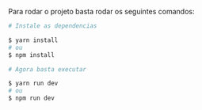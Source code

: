 Para rodar o projeto basta rodar os seguintes comandos:

```bash
# Instale as dependencias

$ yarn install
# ou
$ npm install

# Agora basta executar

$ yarn run dev
# ou
$ npm run dev
```
